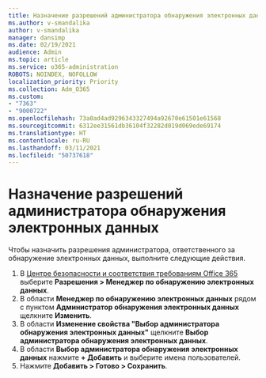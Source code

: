 ```yaml
---
title: Назначение разрешений администратора обнаружения электронных данных
ms.author: v-smandalika
author: v-smandalika
manager: dansimp
ms.date: 02/19/2021
audience: Admin
ms.topic: article
ms.service: o365-administration
ROBOTS: NOINDEX, NOFOLLOW
localization_priority: Priority
ms.collection: Adm_O365
ms.custom:
- "7363"
- "9000722"
ms.openlocfilehash: 73a0ad4ad9296343327494a92670e61501e61568
ms.sourcegitcommit: 6312ee31561db36104f32282d019d069ede69174
ms.translationtype: HT
ms.contentlocale: ru-RU
ms.lasthandoff: 03/11/2021
ms.locfileid: "50737618"
---
```

# <a name="assign-ediscovery-administrator-permissions"></a>Назначение разрешений администратора обнаружения электронных данных

Чтобы назначить разрешения администратора, ответственного за обнаружение электронных данных, выполните следующие действия.

1. В [Центре безопасности и соответствия требованиям Office 365](https://sip.protection.office.com/) выберите **Разрешения > Менеджер по обнаружению электронных данных**.
2. В области **Менеджер по обнаружению электронных данных** рядом с пунктом **Администратор обнаружения электронных данных** щелкните **Изменить**.
3. В области **Изменение свойства "Выбор администратора обнаружения электронных данных"** щелкните **Выбор администратора обнаружения электронных данных**.
4. В области **Выбор администратора обнаружения электронных данных** нажмите **+ Добавить** и выберите имена пользователей.
5. Нажмите **Добавить > Готово > Сохранить**.